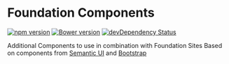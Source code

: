 # Foundation Components

[![npm version](https://badge.fury.io/js/foundation-components.svg)](https://badge.fury.io/js/foundation-components) [![Bower version](https://badge.fury.io/bo/foundation-components.svg)](https://badge.fury.io/bo/foundation-components) [![devDependency Status](https://david-dm.org/DaSchTour/foundation-components/dev-status.svg)](https://david-dm.org/DaSchTour/foundation-components#info=devDependencies)

Additional Components to use in combination with Foundation Sites
Based on components from [Semantic UI](http://www.semantic-ui.com) and [Bootstrap](http://getbootstrap.com)